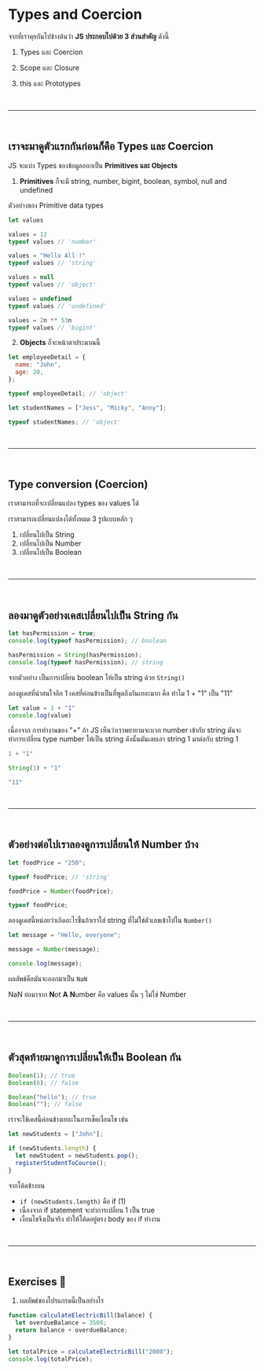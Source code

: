 # Types and Coercion

จากที่เราคุยกันไปข้างต้นว่า **JS ประกอบไปด้วย 3 ส่วนสำคัญ** ดังนี้

1. Types และ Coercion

2. Scope และ Closure

3. this และ Prototypes

<br><hr><br>

## เราจะมาดูตัวแรกกันก่อนก็คือ **Types และ Coercion**

JS จะแบ่ง Types ของข้อมูลออกเป็น **Primitives และ Objects**

1. **Primitives** ก็จะมี string, number, bigint, boolean, symbol, null and undefined

ตัวอย่างของ Primitive data types

```javascript
let values

values = 12
typeof values // 'number'

values = "Hello All !"
typeof values // 'string'

values = null
typeof values // 'object'

values = undefined
typeof values // 'undefined'

values = 2n ** 53n
typeof values // 'bigint'
```

2. **Objects** ก็จะหน้าตาประมาณนี้

```javascript
let employeeDetail = {
  name: "John",
  age: 20,
};

typeof employeeDetail; // 'object'

let studentNames = ["Jess", "Micky", "Anny"];

typeof studentNames; // 'object'
```

<br><hr><br>

## Type conversion (Coercion)

เราสามารถที่จะเปลี่ยนแปลง types ของ values ได้

เราสามารถเปลี่ยนแปลงได้ทั้งหมด 3 รูปแบบหลัก ๆ

1. เปลี่ยนไปเป็น String
2. เปลี่ยนไปเป็น Number
3. เปลี่ยนไปเป็น Boolean

<br><hr><br>

## ลองมาดูตัวอย่างเคสเปลี่ยนไปเป็น String กัน

```javascript
let hasPermission = true;
console.log(typeof hasPermission); // boolean

hasPermission = String(hasPermission);
console.log(typeof hasPermission); // string
```

จากตัวอย่าง เป็นการเปลี่ยน boolean ให้เป็น string ด้วย `String()`

ลองดูเคสที่น่าสนใจอีก 1 เคสที่ค่อนข้างเป็นที่พูดถึงกันเยอะมาก คือ ทำไม 1 + "1" เป็น "11"

```javascript
let value = 1 + "1"
console.log(value)
```

เนื่องจาก การทำงานของ "+" ถ้า JS เห็นว่าเราพยายามจะบวก number เข้ากับ string มันจะทำการเปลี่ยน type number ให้เป็น string ดังนั้นมันเลยเอา string 1 มาต่อกับ string 1

```javascript
1 + "1"

String(1) + "1"

"11"
```

<br><hr><br>

## ตัวอย่างต่อไปเราลองดูการเปลี่ยนให้ Number บ้าง

```javascript
let foodPrice = "250";

typeof foodPrice; // 'string'

foodPrice = Number(foodPrice);

typeof foodPrice;
```

ลองดูเคสนี้หน่อยว่าเกิดอะไรขึ้่นถ้าเราใส่ string ที่ไม่ใช่ตัวเลขเข้าไปใน `Number()`

```javascript
let message = "Hello, everyone";

message = Number(message);

console.log(message);
```

ผลลัพธ์คือมันจะออกมาเป็น `NaN`

NaN ย่อมาจาก **N**ot **A** **N**umber คือ values นั้น ๆ ไม่ใช่ Number

<br><hr><br>

## ตัวสุดท้ายมาดูการเปลี่ยนให้เป็น Boolean กัน

```javascript
Boolean(1); // true
Boolean(0); // false

Boolean("hello"); // true
Boolean(""); // false
```

เราจะใช้เคสนี้ค่อนข้างเยอะในการเช็คเงื่อนไข เช่น

```javascript
let newStudents = ["John"];

if (newStudents.length) {
  let newStudent = newStudents.pop();
  registerStudentToCourse();
}
```

จากโค้ดข้างบน

- `if (newStudents.length)` คือ if (1)
- เนื่องจาก if statement จะทำการเปลี่ยน 1 เป็น true
- เงื่อนไขจึงเป็นจริง ทำให้โค้ดอยู่ตรง body ของ if ทำงาน

<br><hr><br>

## Exercises 🏅

1. ผลลัพธ์ของโปรแกรมนี้เป็นอย่างไร

```javascript
function calculateElectricBill(balance) {
  let overdueBalance = 3500;
  return balance + overdueBalance;
}

let totalPrice = calculateElectricBill("2000");
console.log(totalPrice);
```
